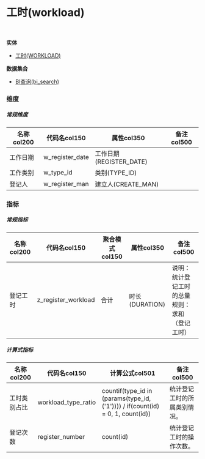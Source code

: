 # 工时(workload)  <!-- {docsify-ignore-all} -->


<br>
<p class="panel-title"><b>实体</b></p>

* [工时(WORKLOAD)](module/Base/workload)



<p class="panel-title"><b>数据集合</b></p>

* [BI查询(bi_search)](module/Base/workload/dataset/bi_search)

### 维度
##### 常规维度
|    名称col200   | 代码名col150      | 属性col350    |  备注col500  |
| --------  |------------| -----   |  --------|
|工作日期|w_register_date|工作日期(REGISTER_DATE)||
|工作类别|w_type_id|类别(TYPE_ID)||
|登记人|w_register_man|建立人(CREATE_MAN)||

### 指标
##### 常规指标
|    名称col200   | 代码名col150 |  聚合模式col150  | 属性col350      |  备注col500  |
| --------  |------------| -----   |  --------|--------|
|登记工时|z_register_workload|合计|时长(DURATION)|说明：统计登记工时的总量<br>规则：求和（登记工时）|
##### 计算式指标
|    名称col200   | 代码名col150  |  计算公式col501   |  备注col500  |
| --------  |------------| -----   |  --------|
|工时类别占比|workload_type_ratio|countif(type_id in (params(type_id, ('1')))) / if(count(id) = 0, 1, count(id))|统计登记工时的所属类别情况。	|
|登记次数|register_number|count(id)|统计登记工时的操作次数。|

<script>
 const { createApp } = Vue
  createApp({
    data() {
      return {
      }
    },
    methods: {
    }
  }).use(ElementPlus).mount('#app')
</script>